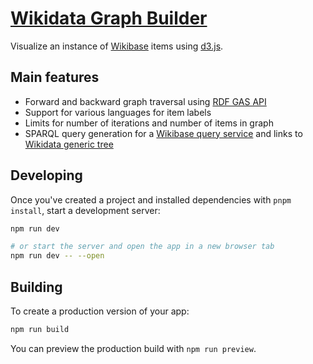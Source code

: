 # [Wikidata Graph Builder](https://angryloki.github.io/wikidata-graph-builder/)
Visualize an instance of [Wikibase](https://wikiba.se/) items using [d3.js](http://d3js.org/).

## Main features
* Forward and backward graph traversal using [RDF GAS API](https://wiki.blazegraph.com/wiki/index.php/RDF_GAS_API)
* Support for various languages for item labels
* Limits for number of iterations and number of items in graph
* SPARQL query generation for a [Wikibase query service](https://github.com/wikimedia/wikidata-query-gui) and links to [Wikidata generic tree](https://tools.wmflabs.org/wikidata-todo/tree.html)

## Developing

Once you've created a project and installed dependencies with `pnpm install`, start a development server:

```bash
npm run dev

# or start the server and open the app in a new browser tab
npm run dev -- --open
```

## Building

To create a production version of your app:

```bash
npm run build
```

You can preview the production build with `npm run preview`.
